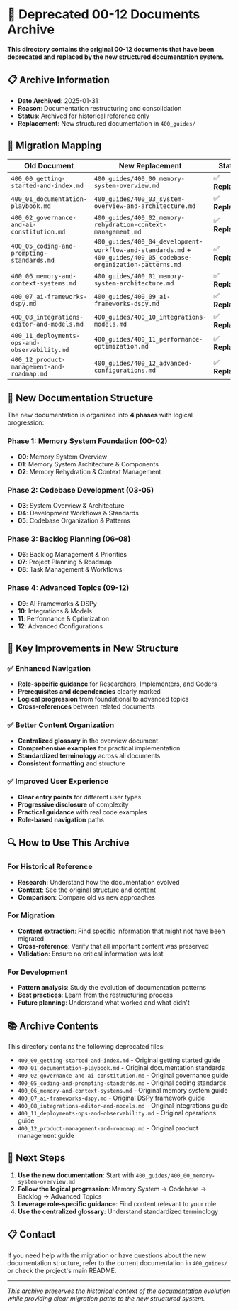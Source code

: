 # 🚨 Deprecated 00-12 Documents Archive

**This directory contains the original 00-12 documents that have been deprecated and replaced by the new structured documentation system.**

## 📋 **Archive Information**

- **Date Archived**: 2025-01-31
- **Reason**: Documentation restructuring and consolidation
- **Status**: Archived for historical reference only
- **Replacement**: New structured documentation in `400_guides/`

## 🔄 **Migration Mapping**

| **Old Document** | **New Replacement** | **Status** |
|---|---|---|
| `400_00_getting-started-and-index.md` | `400_guides/400_00_memory-system-overview.md` | ✅ **Replaced** |
| `400_01_documentation-playbook.md` | `400_guides/400_03_system-overview-and-architecture.md` | ✅ **Replaced** |
| `400_02_governance-and-ai-constitution.md` | `400_guides/400_02_memory-rehydration-context-management.md` | ✅ **Replaced** |
| `400_05_coding-and-prompting-standards.md` | `400_guides/400_04_development-workflow-and-standards.md` + `400_guides/400_05_codebase-organization-patterns.md` | ✅ **Replaced** |
| `400_06_memory-and-context-systems.md` | `400_guides/400_01_memory-system-architecture.md` | ✅ **Replaced** |
| `400_07_ai-frameworks-dspy.md` | `400_guides/400_09_ai-frameworks-dspy.md` | ✅ **Replaced** |
| `400_08_integrations-editor-and-models.md` | `400_guides/400_10_integrations-models.md` | ✅ **Replaced** |
| `400_11_deployments-ops-and-observability.md` | `400_guides/400_11_performance-optimization.md` | ✅ **Replaced** |
| `400_12_product-management-and-roadmap.md` | `400_guides/400_12_advanced-configurations.md` | ✅ **Replaced** |

## 🎯 **New Documentation Structure**

The new documentation is organized into **4 phases** with logical progression:

### **Phase 1: Memory System Foundation (00-02)**
- **00**: Memory System Overview
- **01**: Memory System Architecture & Components
- **02**: Memory Rehydration & Context Management

### **Phase 2: Codebase Development (03-05)**
- **03**: System Overview & Architecture
- **04**: Development Workflows & Standards
- **05**: Codebase Organization & Patterns

### **Phase 3: Backlog Planning (06-08)**
- **06**: Backlog Management & Priorities
- **07**: Project Planning & Roadmap
- **08**: Task Management & Workflows

### **Phase 4: Advanced Topics (09-12)**
- **09**: AI Frameworks & DSPy
- **10**: Integrations & Models
- **11**: Performance & Optimization
- **12**: Advanced Configurations

## 🚀 **Key Improvements in New Structure**

### **✅ Enhanced Navigation**
- **Role-specific guidance** for Researchers, Implementers, and Coders
- **Prerequisites and dependencies** clearly marked
- **Logical progression** from foundational to advanced topics
- **Cross-references** between related documents

### **✅ Better Content Organization**
- **Centralized glossary** in the overview document
- **Comprehensive examples** for practical implementation
- **Standardized terminology** across all documents
- **Consistent formatting** and structure

### **✅ Improved User Experience**
- **Clear entry points** for different user types
- **Progressive disclosure** of complexity
- **Practical guidance** with real code examples
- **Role-based navigation** paths

## 🔍 **How to Use This Archive**

### **For Historical Reference**
- **Research**: Understand how the documentation evolved
- **Context**: See the original structure and content
- **Comparison**: Compare old vs new approaches

### **For Migration**
- **Content extraction**: Find specific information that might not have been migrated
- **Cross-reference**: Verify that all important content was preserved
- **Validation**: Ensure no critical information was lost

### **For Development**
- **Pattern analysis**: Study the evolution of documentation patterns
- **Best practices**: Learn from the restructuring process
- **Future planning**: Understand what worked and what didn't

## 📚 **Archive Contents**

This directory contains the following deprecated files:

- `400_00_getting-started-and-index.md` - Original getting started guide
- `400_01_documentation-playbook.md` - Original documentation standards
- `400_02_governance-and-ai-constitution.md` - Original governance guide
- `400_05_coding-and-prompting-standards.md` - Original coding standards
- `400_06_memory-and-context-systems.md` - Original memory system guide
- `400_07_ai-frameworks-dspy.md` - Original DSPy framework guide
- `400_08_integrations-editor-and-models.md` - Original integrations guide
- `400_11_deployments-ops-and-observability.md` - Original operations guide
- `400_12_product-management-and-roadmap.md` - Original product management guide

## 🎯 **Next Steps**

1. **Use the new documentation**: Start with `400_guides/400_00_memory-system-overview.md`
2. **Follow the logical progression**: Memory System → Codebase → Backlog → Advanced Topics
3. **Leverage role-specific guidance**: Find content relevant to your role
4. **Use the centralized glossary**: Understand standardized terminology

## 📋 **Contact**

If you need help with the migration or have questions about the new documentation structure, refer to the current documentation in `400_guides/` or check the project's main README.

---

*This archive preserves the historical context of the documentation evolution while providing clear migration paths to the new structured system.*
